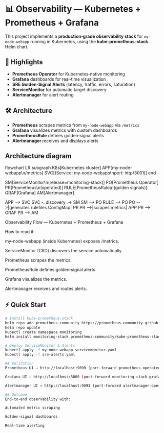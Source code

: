 # 📊 Observability — Kubernetes + Prometheus + Grafana

This project implements a **production‑grade observability stack** for `my-node-webapp` running in Kubernetes, using the **kube-prometheus-stack** Helm chart.

## 🚀 Highlights
- **Prometheus Operator** for Kubernetes‑native monitoring
- **Grafana** dashboards for real‑time visualization
- **SRE Golden‑Signal Alerts** (latency, traffic, errors, saturation)
- **ServiceMonitor** for automatic target discovery
- **Alertmanager** for alert routing

## 🛠 Architecture
- **Prometheus** scrapes metrics from `my-node-webapp` via `/metrics`
- **Grafana** visualizes metrics with custom dashboards
- **PrometheusRule** defines golden‑signal alerts
- **Alertmanager** receives and displays alerts

## Architecture diagram 

flowchart LR
  subgraph K8s[Kubernetes cluster]
    APP[my-node-webapp\n/metrics]
    SVC[(Service: my-node-webapp\nport: http/3001)]
  end

  SM[ServiceMonitor\n(release=monitoring-stack)]
  PO[Prometheus Operator]
  PR[Prometheus\n(operated)]
  RULE[PrometheusRule\n(golden signals)]
  GRAF[Grafana]
  AM[Alertmanager]

  APP --> SVC
  SVC -. discovery .-> SM
  SM --> PO
  RULE --> PO
  PO -->|generates rulefiles ConfigMap| PR
  PR -->|scrapes metrics| APP
  PR --> GRAF
  PR --> AM


Observability Flow — Kubernetes + Prometheus + Grafana

How to read it:

my-node-webapp (inside Kubernetes) exposes /metrics.

ServiceMonitor (CRD) discovers the service automatically.

Prometheus scrapes the metrics.

PrometheusRule defines golden‑signal alerts.

Grafana visualizes the metrics.

Alertmanager receives and routes alerts.


## ⚡ Quick Start
```bash
# Install kube-prometheus-stack
helm repo add prometheus-community https://prometheus-community.github.io/helm-charts
helm repo update
kubectl create namespace monitoring
helm install monitoring-stack prometheus-community/kube-prometheus-stack -n monitoring

# Deploy ServiceMonitor & Alerts
kubectl apply -f my-node-webapp-servicemonitor.yaml
kubectl apply -f sre-alerts.yaml

## Validation
Prometheus UI → http://localhost:9090 (port‑forward prometheus-operated)

Grafana UI → http://localhost:3000 (port‑forward monitoring-stack-grafana)

Alertmanager UI → http://localhost:9093 (port‑forward alertmanager-operated)

## Outcome
End‑to‑end observability with:

Automated metric scraping

Golden‑signal dashboards

Real‑time alerting

